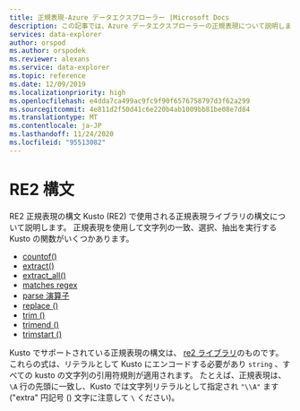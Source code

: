 ```yaml
---
title: 正規表現-Azure データエクスプローラー |Microsoft Docs
description: この記事では、Azure データエクスプローラーの正規表現について説明します。
services: data-explorer
author: orspod
ms.author: orspodek
ms.reviewer: alexans
ms.service: data-explorer
ms.topic: reference
ms.date: 12/09/2019
ms.localizationpriority: high
ms.openlocfilehash: e4dda7ca499ac9fc9f90f6576758797d3f62a299
ms.sourcegitcommit: 4e811d2f50d41c6e220b4ab1009bb81be08e7d84
ms.translationtype: MT
ms.contentlocale: ja-JP
ms.lasthandoff: 11/24/2020
ms.locfileid: "95513082"
---
```

# <a name="re2-syntax"></a>RE2 構文

RE2 正規表現の構文 Kusto (RE2) で使用される正規表現ライブラリの構文について説明します。
正規表現を使用して文字列の一致、選択、抽出を実行する Kusto の関数がいくつかあります。

- [countof()](countoffunction.md)
- [extract()](extractfunction.md)
- [extract_all()](extractallfunction.md)
- [matches regex](datatypes-string-operators.md)
- [parse 演算子](parseoperator.md)
- [replace ()](replacefunction.md)
- [trim ()](trimfunction.md)
- [trimend ()](trimendfunction.md)
- [trimstart ()](trimstartfunction.md)

Kusto でサポートされている正規表現の構文は、 [re2 ライブラリ](https://github.com/google/re2/wiki/Syntax)のものです。 これらの式は、リテラルとして Kusto にエンコードする必要があり `string` 、すべての kusto の文字列の引用符規則が適用されます。 たとえば、正規表現は、 `\A` 行の先頭に一致し、Kusto では文字列リテラルとして指定され `"\\A"` ます ("extra" 円記号 () 文字に注意して `\` ください)。

